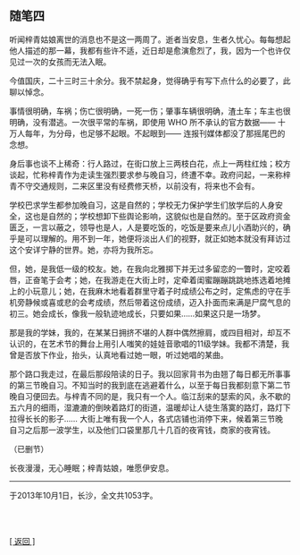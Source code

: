 ## 随笔四

听闻梓青姑娘离世的消息也不是这一两周了。逝者当安息，生者久忧心。每每想起他人描述的那一幕，我都有些许不适，近日却是愈演愈烈了，我，因为一个也许仅见过一次的女孩而无法入眠。

今值国庆，二十三时三十余分。我不禁起身，觉得确乎有写下点什么的必要了，此聊以悼念。

事情很明确，车祸；伤亡很明确，一死一伤；肇事车辆很明确，渣土车；车主也很明确，没有潜逃。一次很平常的车祸，即使用 WHO 所不承认的官方数据—— 十万人每年，为分母，也足够不起眼。不起眼到—— 连报刊媒体都没了那摇尾巴的念想。

身后事也谈不上稀奇：行人路过，在街口放上三两枝白花，点上一两柱红烛；校方谈起，忙称梓青作为走读生强烈要求参与晚自习，终遭不幸。政府问起，一来称梓青不守交通规则，二来区里没有经费修天桥，以前没有，将来也不会有。

学校巴求学生都参加晚自习，这是自然的；学校无力保护学生们放学后的人身安全，这也是自然的；学校想卸下些舆论影响，这貌似也是自然的。至于区政府资金匮乏，一言以蔽之，领导也是人，人是要吃饭的，吃饭是要来点儿小酒助兴的，确乎是可以理解的。用不到一年，她便将淡出人们的视野，就正如她本就没有拜访过这个安详宁静的世界。她，亦将为我所忘。

但，她，是我低一级的校友。她，在我向北雅掷下并无过多留恋的一瞥时，定咬着唇，正奋笔于会考；她，在我游走在大街上时，定牵着闺蜜蹦蹦跳跳地拣选着地摊上的小玩意儿；她，在我麻木地看着群里守着子时成绩公布之时，定焦虑的守在手机旁静候或喜或悲的会考成绩，然后带着这份成绩，迈入扑面而来满是尸腐气息的初三。她会成长，像我一般轨迹地成长，只要如果……如果这只是一场梦。

那是我的学妹，我的，在某某日拥挤不堪的人群中偶然擦肩，或四目相对，却互不认识的，在艺术节的舞台上用引人嗤笑的娃娃音歌唱的11级学妹。我都不清楚，我曾是否放下作业，抬头，认真地看过她一眼，听过她唱的某曲。

那个路口我走过，在最后那段陪读的日子。我以回家背书为由翘了每日都无所事事的第三节晚自习。不知当时的我到底在逃避着什么，以至于每日我都刻意下第二节晚自习便回去。与梓青不同的是，我只有一个人。临江刮来的瑟索的风，永不歇的五六月的细雨，湿漉漉的倒映着路灯的街道，温暖却让人徒生落寞的路灯，路灯下拉得长长的影子…… 大街上唯有我一个人，各式店铺也消停下来，候着第三节晚自习之后那一波学生，以及他们口袋里那几十几百的夜宵钱，商家的夜宵钱。

（已删节）

长夜漫漫，无心睡眠；梓青姑娘，唯愿伊安息。

------

于2013年10月1日，长沙，全文共1053字。

<br>

<br>

[[ 返回 ]](navigation.md)

